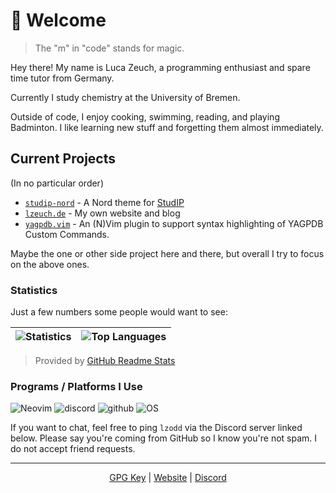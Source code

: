 # :wave: Welcome

> The "m" in "code" stands for magic.

Hey there! My name is Luca Zeuch, a programming enthusiast and spare time tutor from Germany.

Currently I study chemistry at the University of Bremen.

Outside of code, I enjoy cooking, swimming, reading, and playing Badminton.
I like learning new stuff and forgetting them almost immediately.

## Current Projects

(In no particular order)

* [`studip-nord`](https://github.com/l-zeuch/studip-nord) - A Nord theme for [StudIP](https://elearning.uni-bremen.de)
* [`lzeuch.de`](https://github.com/l-zeuch/lzeuch.de) - My own website and blog
* [`yagpdb.vim`](https://github.com/l-zeuch/yagpdb.vim) - An (N)Vim plugin to support syntax highlighting of YAGPDB Custom Commands.

Maybe the one or other side project here and there, but overall I try to focus on the above ones.

### Statistics

Just a few numbers some people would want to see:

| ![Statistics](https://github-readme-stats-l-zeuch.vercel.app/api?username=l-zeuch&show_icons=true&hide_border=true&hide_title=true&count_private=true&include_all_commits=true&title_color=4F8CC9&text_color=9f9f9f&bg_color=00000000&hide=stars) | ![Top Languages](https://github-readme-stats-l-zeuch.vercel.app/api/top-langs/?username=l-zeuch&layout=compact&show_icons=true&title_color=4F8CC9&text_color=9f9f9f&bg_color=00000000&hide_border=true&icon_color=00000000) |
| --- | --- |

> Provided by [GitHub Readme Stats](https://github.com/anuraghazra/github-readme-stats)

### Programs / Platforms I Use

![Neovim](https://img.shields.io/static/v1?label=NVim&message=v0.9.1&style=for-the-badge&color=019733&logo=neovim)
![discord](https://img.shields.io/static/v1?label=Discord&message=lzodd&color=7289da&style=for-the-badge&logo=discord)
![github](https://img.shields.io/static/v1?label=GitHub&message=l-zeuch&color=181717&style=for-the-badge&logo=github)
![OS](https://img.shields.io/static/v1?label=OS&message=Archlinux&color=1793D1&style=for-the-badge&logo=archlinux)


If you want to chat, feel free to ping `lzodd` via the Discord server linked below. Please say you're coming from GitHub so I know you're not spam. I do not accept friend requests.

----

<p align="center">
  <a href="https://gist.github.com/l-zeuch/133a54b766631d56c346fc7de98fda13">GPG Key</a> | 
  <a href="https://lzeuch.de">Website</a> | 
  <a href="https://discord.gg/tFhxypKcvm">Discord</a>
</p>
